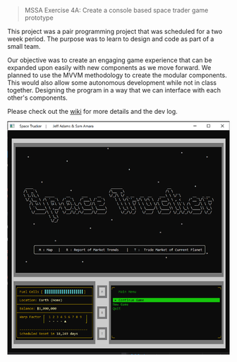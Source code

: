 > MSSA Exercise 4A: Create a console based space trader game prototype

This project was a pair programming project that was scheduled for a two week period. The purpose was to learn to design and code as part of a small team.

Our objective was to create an engaging game experience that can be expanded upon easily with new components as we move forward.  We planned to use the MVVM methodology to create the modular components. This would also allow some autonomous development while not in class together. Designing the program in a way that we can interface with each other's components. 

Please check out the [wiki](https://github.com/atomicxistence/MSSA_Exercise_4A/wiki) for more details and the dev log.

![Space Trucker TitleScreen](https://github.com/atomicxistence/MSSA_Exercise_4A/blob/master/SupportingDocuments/SpaceTrucker_TitleScreen.PNG)

